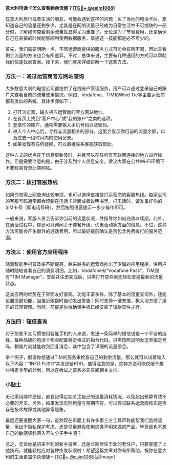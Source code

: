 **意大利电话卡怎么查看剩余流量？[[TG💪+ @esim1088](https://t.me/s/esim1088)]**

在意大利旅行或者生活的朋友，可能会遇到这样的问题：买了当地的电话卡后，想知道自己的流量还剩多少。尤其是在网络流量已经成为日常生活中不可或缺的一部分时，了解如何查看剩余流量就显得尤为重要了。无论是为了节省费用，还是确保自己在需要的时候能够顺利使用数据服务，掌握这一技能都是必不可少的。

首先，我们需要明确一点，不同运营商提供的服务方式可能会有所不同，因此查看剩余流量的方法也会有所差异。不过，总体来说，主要有几种通用的方式可以帮助我们快速找到答案。接下来，我们就来详细讲解一下这些方法。

### 方法一：通过运营商官方网站查询

大多数意大利的电信公司都提供了在线账户管理服务，用户可以通过登录自己的账户来查看当前的流量使用情况。例如，Vodafone、TIM和Wind Tre等主要运营商都有类似的系统。具体步骤如下：

1. 打开浏览器，输入相应运营商的官方网站地址。
2. 在首页上找到“客户中心”或“我的账户”之类的选项。
3. 登录你的账户，通常需要输入手机号码以及密码。
4. 进入个人中心后，寻找与流量相关的部分。这里会显示你目前的流量余额，以及过去一段时间内的使用记录。
5. 如果发现有任何疑问，可以直接联系客服获取帮助。

这种方式的优点在于信息更新及时，并且可以在任何有互联网连接的地方进行操作。但是需要注意的是，由于涉及到个人信息安全，建议大家在公共Wi-Fi环境下不要轻易登录此类网站。

### 方法二：拨打客服热线

如果你觉得上网查询比较麻烦，也可以选择直接拨打运营商的客服热线。每家公司的客服号码通常都会印制在电话卡背面或者说明书里。打电话时，请准备好你的SIM卡号（即电话号码），然后按照语音提示一步步操作即可。

一般来说，客服人员会告诉你当前的流量状况，并指导你如何充值以续期。此外，在通话过程中，你还可以询问关于套餐升级、优惠活动等方面的信息。不过，这种方法可能会产生额外的通话费用，所以最好提前确认是否包含免费拨打的服务范围。

### 方法三：使用官方应用程序

随着智能手机普及率不断提高，越来越多的运营商推出了专属的应用程序，供用户随时随地查看自己的消费明细。比如，Vodafone有“Vodafone Pass”，TIM则有“TIM Manager”。安装并注册完成后，只需打开软件就能轻松掌握最新的流量状态。

这类应用的优势在于界面友好直观，功能丰富多样。除了基本的流量查询外，还能设置提醒功能，当接近限额时自动发出警告；同时支持一键充值，极大地方便了用户的日常管理。当然，前提是你得确保手机已经安装了该款软件才行。

### 方法四：短信查询

对于那些不太习惯使用智能手机的人来说，发送一条简单的短信也是一个不错的选择。每种品牌的电话卡都会配备特定格式的指令代码，只需按照说明发送至指定号码，稍候片刻就能收到回复消息，其中包含了详细的流量信息。

举个例子，假设你想通过TIM的服务来检查自己的剩余流量，那么就可以试着输入以下内容：“INFO FUSO”并发送给6161。值得注意的是，这种方法可能仅限于某些特定类型的计划，所以在尝试之前务必先查阅相关文档。

### 小贴士

无论采用哪种途径，都要记得定期关注自己的流量消耗情况，以免超出预算导致不必要的开支。另外，如果发现实际用量与预期不符，可以尝试联系运营商核实是否存在技术故障或其他异常现象。

最后还要提醒大家一句，虽然现在市面上有许多第三方工具声称能帮我们监控流量，但出于隐私保护考虑，还是尽量避免使用这类不明来源的产品。毕竟谁也不想自己的敏感资料落入不法分子手中吧？

总之，无论你是初来乍到的新手游客，还是长期居住于此的老住户，只要掌握了上述技巧，就能轻松应对各种突发状况啦！希望这篇文章对你有所帮助，祝你在意大利的生活更加愉快便捷～[[TG💪+ @esim1088](https://t.me/s/esim1088) ![Image](https://i.postimg.cc/4NQfJmqS/Snipaste-2025-05-13-00-14-12.png)]